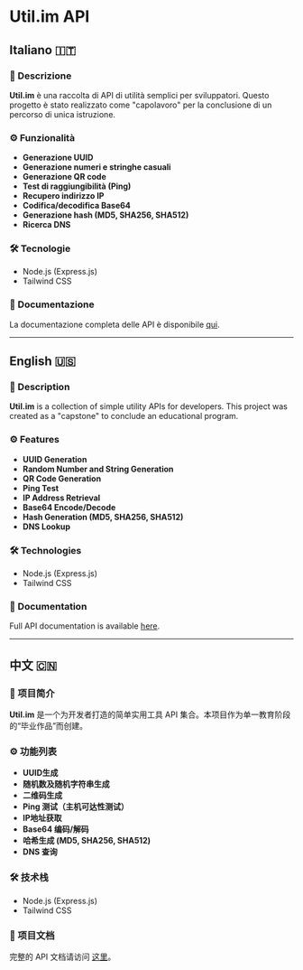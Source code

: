 # Util.im API

## Italiano 🇮🇹

### 📌 Descrizione
**Util.im** è una raccolta di API di utilità semplici per sviluppatori. Questo progetto è stato realizzato come "capolavoro" per la conclusione di un percorso di unica istruzione.

### ⚙️ Funzionalità
- **Generazione UUID**
- **Generazione numeri e stringhe casuali**
- **Generazione QR code**
- **Test di raggiungibilità (Ping)**
- **Recupero indirizzo IP**
- **Codifica/decodifica Base64**
- **Generazione hash (MD5, SHA256, SHA512)**
- **Ricerca DNS**

### 🛠️ Tecnologie
- Node.js (Express.js)
- Tailwind CSS

### 📖 Documentazione
La documentazione completa delle API è disponibile [qui](https://util.im/docs).

---

## English 🇺🇸

### 📌 Description
**Util.im** is a collection of simple utility APIs for developers. This project was created as a "capstone" to conclude an educational program.

### ⚙️ Features
- **UUID Generation**
- **Random Number and String Generation**
- **QR Code Generation**
- **Ping Test**
- **IP Address Retrieval**
- **Base64 Encode/Decode**
- **Hash Generation (MD5, SHA256, SHA512)**
- **DNS Lookup**

### 🛠️ Technologies
- Node.js (Express.js)
- Tailwind CSS

### 📖 Documentation
Full API documentation is available [here](https://util.im/docs).

---

## 中文 🇨🇳

### 📌 项目简介
**Util.im** 是一个为开发者打造的简单实用工具 API 集合。本项目作为单一教育阶段的“毕业作品”而创建。

### ⚙️ 功能列表
- **UUID生成**
- **随机数及随机字符串生成**
- **二维码生成**
- **Ping 测试（主机可达性测试）**
- **IP地址获取**
- **Base64 编码/解码**
- **哈希生成 (MD5, SHA256, SHA512)**
- **DNS 查询**

### 🛠️ 技术栈
- Node.js (Express.js)
- Tailwind CSS

### 📖 项目文档
完整的 API 文档请访问 [这里](https://util.im/docs)。

